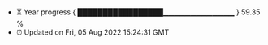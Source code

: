 - ⏳ Year progress { █████████████████▁▁▁▁▁▁▁▁▁▁▁▁▁ } 59.35 %
- ⏰ Updated on Fri, 05 Aug 2022 15:24:31 GMT

